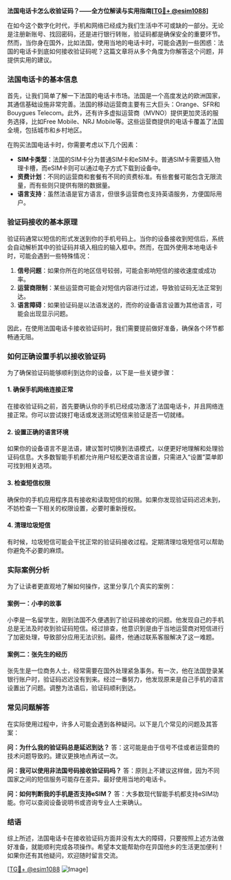**法国电话卡怎么收验证码？——全方位解读与实用指南[[TG💪+ @esim1088](https://t.me/s/esim1088)]**

在如今这个数字化时代，手机和网络已经成为我们生活中不可或缺的一部分。无论是注册新账号、找回密码，还是进行银行转账，验证码都是确保安全的重要环节。然而，当你身在国外，比如法国，使用当地的电话卡时，可能会遇到一些困惑：法国的电话卡到底如何接收验证码呢？这篇文章将从多个角度为你解答这个问题，并提供实用的建议。

### 法国电话卡的基本信息

首先，让我们简单了解一下法国的电话卡市场。法国是一个高度发达的欧洲国家，其通信基础设施非常完善。法国的移动运营商主要有三大巨头：Orange、SFR和Bouygues Telecom。此外，还有许多虚拟运营商（MVNO）提供更加灵活的服务选择，比如Free Mobile、NRJ Mobile等。这些运营商提供的电话卡覆盖了法国全境，包括城市和乡村地区。

在购买法国电话卡时，你需要考虑以下几个因素：
- **SIM卡类型**：法国的SIM卡分为普通SIM卡和eSIM卡。普通SIM卡需要插入物理卡槽，而eSIM卡则可以通过电子方式下载到设备中。
- **资费计划**：不同的运营商和套餐有不同的资费标准。有些套餐可能包含无限流量，而有些则只提供有限的数据量。
- **语言支持**：虽然法语是官方语言，但很多运营商也支持英语服务，方便国际用户。

### 验证码接收的基本原理

验证码通常以短信的形式发送到你的手机号码上。当你的设备接收到短信后，系统会自动解析其中的验证码并填入相应的输入框中。然而，在国外使用本地电话卡时，可能会遇到一些特殊情况：

1. **信号问题**：如果你所在的地区信号较弱，可能会影响短信的接收速度或成功率。
2. **运营商限制**：某些运营商可能会对短信内容进行过滤，导致验证码无法正常到达。
3. **语言障碍**：如果验证码是以法语发送的，而你的设备语言设置为其他语言，可能会出现显示问题。

因此，在使用法国电话卡接收验证码时，我们需要提前做好准备，确保各个环节都畅通无阻。

### 如何正确设置手机以接收验证码

为了确保验证码能够顺利到达你的设备，以下是一些关键步骤：

#### 1. 确保手机网络连接正常
在接收验证码之前，首先要确认你的手机已经成功激活了法国电话卡，并且网络连接正常。你可以尝试拨打电话或发送测试短信来验证是否一切就绪。

#### 2. 设置正确的语言环境
如果你的设备语言不是法语，建议暂时切换到法语模式，以便更好地理解和处理验证码信息。大多数智能手机都允许用户轻松更改语言设置，只需进入“设置”菜单即可找到相关选项。

#### 3. 检查短信权限
确保你的手机应用程序具有接收和读取短信的权限。如果你发现验证码迟迟未到，不妨检查一下相关的权限设置，必要时重新授权。

#### 4. 清理垃圾短信
有时候，垃圾短信可能会干扰正常的验证码接收过程。定期清理垃圾短信可以帮助你避免不必要的麻烦。

### 实际案例分析

为了让读者更直观地了解如何操作，这里分享几个真实的案例：

#### 案例一：小李的故事
小李是一名留学生，刚到法国不久便遇到了验证码接收的问题。他发现自己的手机总是无法及时收到验证码短信。经过排查，他意识到是由于当地运营商对短信进行了加密处理，导致部分应用无法识别。最终，他通过联系客服解决了这一难题。

#### 案例二：张先生的经历
张先生是一位商务人士，经常需要在国外处理紧急事务。有一次，他在法国登录某银行账户时，验证码迟迟没有到来。经过一番努力，他发现原来是自己手机的语言设置出了问题。调整为法语后，验证码顺利到达。

### 常见问题解答

在实际使用过程中，许多人可能会遇到各种疑问。以下是几个常见的问题及其答案：

**问：为什么我的验证码总是延迟到达？**
答：这可能是由于信号不佳或者运营商的技术问题导致的。建议更换地点再试一次。

**问：我可以使用非法国号码接收验证码吗？**
答：原则上不建议这样做，因为不同国家之间的短信服务可能存在差异。最好使用当地的电话卡。

**问：如何判断我的手机是否支持eSIM？**
答：大多数现代智能手机都支持eSIM功能。你可以查阅设备说明书或咨询专业人士来确认。

### 结语

综上所述，法国电话卡在接收验证码方面并没有太大的障碍，只要按照上述方法做好准备，就能顺利完成各项操作。希望本文能帮助你在异国他乡的生活更加便利！如果你还有其他疑问，欢迎随时留言交流。

[[TG💪+ @esim1088](https://t.me/s/esim1088) ![Image](https://i.postimg.cc/4NQfJmqS/Snipaste-2025-05-13-00-14-12.png)]
